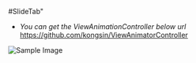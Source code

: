 #SlideTab"

- _You can get the ViewAnimationController below url_
https://github.com/kongsin/ViewAnimatorController

![Sample Image](https://github.com/kongsin/SlideTab/blob/master/videotogif_2017.03.18_18.00.04.gif)